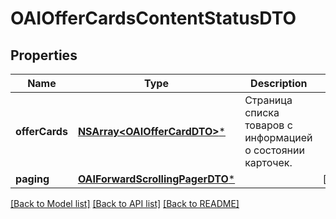 # OAIOfferCardsContentStatusDTO

## Properties
Name | Type | Description | Notes
------------ | ------------- | ------------- | -------------
**offerCards** | [**NSArray&lt;OAIOfferCardDTO&gt;***](OAIOfferCardDTO.md) | Страница списка товаров с информацией о состоянии карточек. | 
**paging** | [**OAIForwardScrollingPagerDTO***](OAIForwardScrollingPagerDTO.md) |  | [optional] 

[[Back to Model list]](../README.md#documentation-for-models) [[Back to API list]](../README.md#documentation-for-api-endpoints) [[Back to README]](../README.md)


